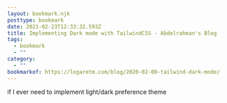 ```yaml
---
layout: bookmark.njk
posttype: bookmark
date: 2021-02-23T12:33:32.593Z
title: Implementing Dark mode with TailwindCSS - Abdelrahman's Blog
tags:
  - bookmark
  - ""
category:
  - ""
bookmarkof: https://logaretm.com/blog/2020-02-08-tailwind-dark-mode/
---
```

if I ever need to implement light/dark preference theme

